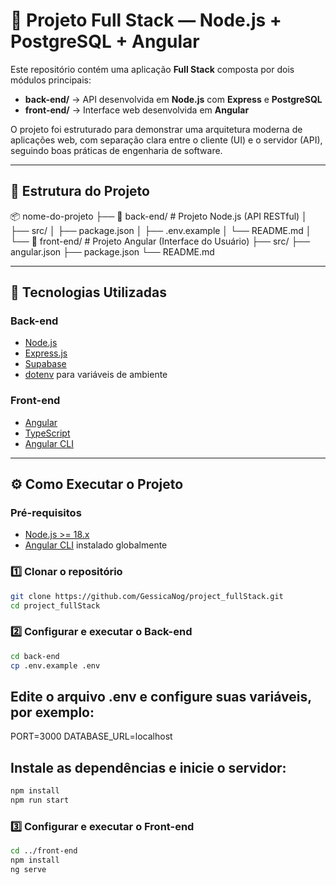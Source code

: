 # 🧩 Projeto Full Stack — Node.js + PostgreSQL + Angular

Este repositório contém uma aplicação **Full Stack** composta por dois módulos principais:

- **back-end/** → API desenvolvida em **Node.js** com **Express** e **PostgreSQL**  
- **front-end/** → Interface web desenvolvida em **Angular**

O projeto foi estruturado para demonstrar uma arquitetura moderna de aplicações web, com separação clara entre o cliente (UI) e o servidor (API), seguindo boas práticas de engenharia de software.

---

## 🚀 Estrutura do Projeto

📦 nome-do-projeto
├── 📁 back-end/ # Projeto Node.js (API RESTful)
│ ├── src/
│ ├── package.json
│ ├── .env.example
│ └── README.md
│
└── 📁 front-end/ # Projeto Angular (Interface do Usuário)
├── src/
├── angular.json
├── package.json
└── README.md


---

## 🧠 Tecnologias Utilizadas

### **Back-end**
- [Node.js](https://nodejs.org/)
- [Express.js](https://expressjs.com/)
- [Supabase](https://supabase.com/)
- [dotenv](https://www.npmjs.com/package/dotenv) para variáveis de ambiente

### **Front-end**
- [Angular](https://angular.io/)
- [TypeScript](https://www.typescriptlang.org/)
- [Angular CLI](https://angular.io/cli)

---

## ⚙️ Como Executar o Projeto

### Pré-requisitos

- [Node.js >= 18.x](https://nodejs.org/)
- [Angular CLI](https://angular.io/cli) instalado globalmente

### 1️⃣ Clonar o repositório

```bash
git clone https://github.com/GessicaNog/project_fullStack.git
cd project_fullStack
```
### 2️⃣  Configurar e executar o Back-end
```bash
cd back-end
cp .env.example .env
```
## Edite o arquivo .env e configure suas variáveis, por exemplo:

PORT=3000
DATABASE_URL=localhost


## Instale as dependências e inicie o servidor:
```bash
npm install
npm run start
```

### 3️⃣ Configurar e executar o Front-end
```bash
cd ../front-end
npm install
ng serve
```

